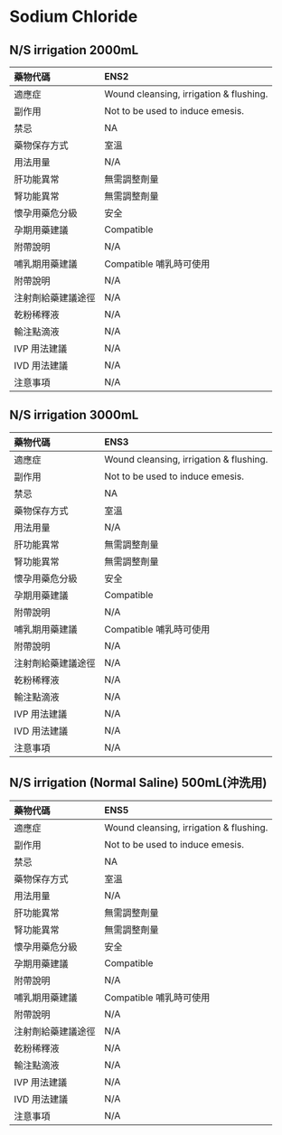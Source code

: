 # Sodium Chloride

## N/S irrigation 2000mL

| 藥物代碼 | ENS2 |
| :--- | :--- |
| 適應症 | Wound cleansing, irrigation & flushing. |
| 副作用 | Not to be used to induce emesis. |
| 禁忌 | NA |
| 藥物保存方式 | 室溫 |
| 用法用量 | N/A |
| 肝功能異常 | 無需調整劑量 |
| 腎功能異常 | 無需調整劑量 |
| 懷孕用藥危分級 | 安全 |
| 孕期用藥建議 | Compatible |
| 附帶說明 | N/A |
| 哺乳期用藥建議 | Compatible 哺乳時可使用 |
| 附帶說明 | N/A |
| 注射劑給藥建議途徑 | N/A |
| 乾粉稀釋液 | N/A |
| 輸注點滴液 | N/A |
| IVP 用法建議 | N/A |
| IVD 用法建議 | N/A |
| 注意事項 | N/A |

## N/S irrigation 3000mL

| 藥物代碼 | ENS3 |
| :--- | :--- |
| 適應症 | Wound cleansing, irrigation & flushing. |
| 副作用 | Not to be used to induce emesis. |
| 禁忌 | NA |
| 藥物保存方式 | 室溫 |
| 用法用量 | N/A |
| 肝功能異常 | 無需調整劑量 |
| 腎功能異常 | 無需調整劑量 |
| 懷孕用藥危分級 | 安全 |
| 孕期用藥建議 | Compatible |
| 附帶說明 | N/A |
| 哺乳期用藥建議 | Compatible 哺乳時可使用 |
| 附帶說明 | N/A |
| 注射劑給藥建議途徑 | N/A |
| 乾粉稀釋液 | N/A |
| 輸注點滴液 | N/A |
| IVP 用法建議 | N/A |
| IVD 用法建議 | N/A |
| 注意事項 | N/A |

## N/S irrigation \(Normal Saline\) 500mL\(沖洗用\)

| 藥物代碼 | ENS5 |
| :--- | :--- |
| 適應症 | Wound cleansing, irrigation & flushing. |
| 副作用 | Not to be used to induce emesis. |
| 禁忌 | NA |
| 藥物保存方式 | 室溫 |
| 用法用量 | N/A |
| 肝功能異常 | 無需調整劑量 |
| 腎功能異常 | 無需調整劑量 |
| 懷孕用藥危分級 | 安全 |
| 孕期用藥建議 | Compatible |
| 附帶說明 | N/A |
| 哺乳期用藥建議 | Compatible 哺乳時可使用 |
| 附帶說明 | N/A |
| 注射劑給藥建議途徑 | N/A |
| 乾粉稀釋液 | N/A |
| 輸注點滴液 | N/A |
| IVP 用法建議 | N/A |
| IVD 用法建議 | N/A |
| 注意事項 | N/A |

